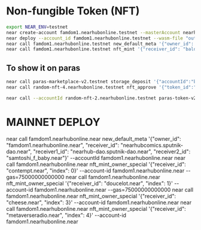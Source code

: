 Non-fungible Token (NFT)
===================

```bash
export NEAR_ENV=testnet
near create-account famdom1.nearhubonline.testnet --masterAccount nearhubonline.testnet --initialBalance 5
near deploy --account_id famdom1.nearhubonline.testnet --wasm-file "out/non_fungible_token.wasm"
near call famdom1.nearhubonline.testnet new_default_meta '{"owner_id": "famdom1.nearhubonline.testnet", "receiver_id": "balda.testnet", "receiver1_id": "nearhubonline.testnet"}' --accountId famdom1.nearhubonline.testnet
near call famdom1.nearhubonline.testnet nft_mint '{"receiver_id": "balda.testnet"}' --account-id  famdom1.nearhubonline.testnet --gas=75000000000000
```

## To show it on paras
```bash
near call paras-marketplace-v2.testnet storage_deposit '{"accountId":"balda.testnet"}' --accountId balda.testnet --depositYocto 8590000000000000000000
near call random-nft-4.nearhubonline.testnet nft_approve '{"token_id":"1","account_id":"paras-marketplace-v1.testnet","msg":"{\"market_type\":\"sale\",\"price\":\"1000000000000000000000000\",\"ft_token_id\":\"near\"}"}' --accountId balda.testnet --depositYocto 400000000000000000000

near call --accountId random-nft-2.nearhubonline.testnet paras-token-v2.testnet nft_approve '{"token_id":"1","account_id":"paras-marketplace-v2.testnet","msg":"{\"market_type\":\"sale\",\"price\":\"1000000000000000000000000\",\"ft_token_id\":\"near\"}"}' --depositYocto 400000000000000000000
```
# MAINNET DEPLOY
near call famdom1.nearhubonline.near new_default_meta '{"owner_id": "famdom1.nearhubonline.near", "receiver_id": "nearhubcomics.sputnik-dao.near", "receiver1_id": "nearhub-dao.sputnik-dao.near", "receiver2_id": "samtoshi_f_baby.near"}' --accountId famdom1.nearhubonline.near
near call famdom1.nearhubonline.near nft_mint_owner_special '{"receiver_id": "contempt.near", "index": 0}' --account-id  famdom1.nearhubonline.near --gas=75000000000000
near call famdom1.nearhubonline.near nft_mint_owner_special '{"receiver_id": "doucelot.near", "index": 1}' --account-id  famdom1.nearhubonline.near --gas=75000000000000
near call famdom1.nearhubonline.near nft_mint_owner_special '{"receiver_id": "cheese.near", "index": 3}' --account-id  famdom1.nearhubonline.near
near call famdom1.nearhubonline.near nft_mint_owner_special '{"receiver_id": "metaverseradio.near", "index": 4}' --account-id  famdom1.nearhubonline.near